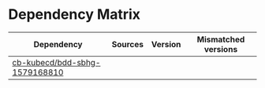 # Dependency Matrix

Dependency | Sources | Version | Mismatched versions
---------- | ------- | ------- | -------------------
[cb-kubecd/bdd-sbhg-1579168810](https://github.com/cb-kubecd/bdd-sbhg-1579168810.git) |  | []() | 
